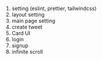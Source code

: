 1. setting (eslint, prettier, tailwindcss)
2. layout setting
3. main page setting
4. create tweet
5. Card UI
6. login
7. signup
8. infinite scroll
